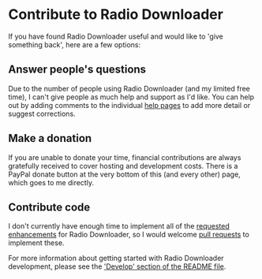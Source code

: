 # Contribute to Radio Downloader

If you have found Radio Downloader useful and would like to 'give something
back', here are a few options:

## Answer people's questions

Due to the number of people using Radio Downloader (and my limited free time),
I can't give people as much help and support as I'd like. You can help out by
adding comments to the individual [help pages](index.md) to add more detail or
suggest corrections.

## Make a donation

If you are unable to donate your time, financial contributions are always
gratefully received to cover hosting and development costs. There is a PayPal
donate button at the very bottom of this (and every other) page, which goes to
me directly.

## Contribute code

I don't currently have enough time to implement all of the [requested
enhancements](https://github.com/ribbons/RadioDownloader/issues?labels=enhancement&amp;milestone=&amp;page=1&amp;state=open)
for Radio Downloader, so I would welcome [pull
requests](https://github.com/ribbons/RadioDownloader/pulls) to implement these.

For more information about getting started with Radio Downloader development,
please see the ['Develop' section of the README
file](https://github.com/ribbons/RadioDownloader#develop).
